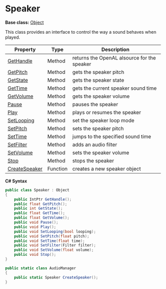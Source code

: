 # Speaker

**Base class:** [Object](Object.md)

This class provides an interface to control the way a sound behaves when played.

| Property | Type | Description |
| --- | --- | --- |
| [GetHandle](Speaker_GetHandle.md) | Method | returns the OpenAL alsource for the speaker |
| [GetPitch](Speaker_GetPitch.md) | Method | gets the speaker pitch |
| [GetState](Speaker_GetState.md) | Method | gets the speaker state |
| [GetTime](Speaker_GetTime.md) | Method | gets the current speaker sound time |
| [GetVolume](Speaker_GetVolume.md) | Method | gets the speaker volume |
| [Pause](Speaker_Pause.md) | Method | pauses the speaker |
| [Play](Speaker_Play.md) | Method | plays or resumes the speaker |
| [SetLooping](Speaker_SetLooping.md) | Method | set the speaker loop mode |
| [SetPitch](Speaker_SetPitch.md) | Method | sets the speaker pitch |
| [SetTime](Speaker_SetTime.md) | Method | jumps to the specified sound time |
| [SetFilter](Speaker_SetFilter.md) | Method | adds an audio filter |
| [SetVolume](Speaker_SetVolume.md) | Method | sets the speaker volume |
| [Stop](Speaker_Stop.md) | Method | stops the speaker |
| [CreateSpeaker](CreateSpeaker.md) | Function | creates a new speaker object |

**C# Syntax**

```csharp
public class Speaker : Object
{
    public IntPtr GetHandle();
    public float GetPitch();
    public int GetState();
    public float GetTime();
    public float GetVolume();
    public void Pause();
    public void Play();
    public void SetLooping(bool looping);
    public void SetPitch(float pitch);
    public void SetTime(float time);
    public void SetFilter(Filter filter);
    public void SetVolume(float volume);
    public void Stop();
}

public static class AudioManager
{
    public static Speaker CreateSpeaker();
}
```